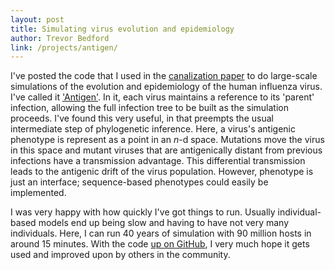 ```yaml
---
layout: post
title: Simulating virus evolution and epidemiology
author: Trevor Bedford
link: /projects/antigen/
---
```


I've posted the code that I used in the [canalization paper](/papers/bedford-canalization/) to do large-scale simulations of the evolution and epidemiology of the human influenza virus.  I've called it ['Antigen'](/projects/antigen/).  In it, each virus maintains a reference to its 'parent' infection, allowing the full infection tree to be built as the simulation proceeds.  I've found this very useful, in that preempts the usual intermediate step of phylogenetic inference.  Here, a virus's antigenic phenotype is represent as a point in an *n*-d space.  Mutations move the virus in this space and mutant viruses that are antigenically distant from previous infections have a transmission advantage.  This differential transmission leads to the antigenic drift of the virus population.  However, phenotype is just an interface; sequence-based phenotypes could easily be implemented.

I was very happy with how quickly I've got things to run.  Usually individual-based models end up being slow and having to have not very many individuals.  Here, I can run 40 years of simulation with 90 million hosts in around 15 minutes.  With the code [up on GitHub](https://github.com/trvrb/antigen), I very much hope it gets used and improved upon by others in the community.

